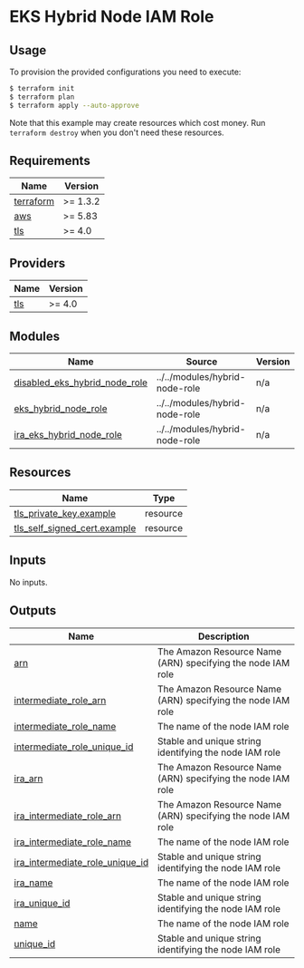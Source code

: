 # EKS Hybrid Node IAM Role

## Usage

To provision the provided configurations you need to execute:

```bash
$ terraform init
$ terraform plan
$ terraform apply --auto-approve
```

Note that this example may create resources which cost money. Run `terraform destroy` when you don't need these resources.

<!-- BEGIN_TF_DOCS -->
## Requirements

| Name | Version |
|------|---------|
| <a name="requirement_terraform"></a> [terraform](#requirement\_terraform) | >= 1.3.2 |
| <a name="requirement_aws"></a> [aws](#requirement\_aws) | >= 5.83 |
| <a name="requirement_tls"></a> [tls](#requirement\_tls) | >= 4.0 |

## Providers

| Name | Version |
|------|---------|
| <a name="provider_tls"></a> [tls](#provider\_tls) | >= 4.0 |

## Modules

| Name | Source | Version |
|------|--------|---------|
| <a name="module_disabled_eks_hybrid_node_role"></a> [disabled\_eks\_hybrid\_node\_role](#module\_disabled\_eks\_hybrid\_node\_role) | ../../modules/hybrid-node-role | n/a |
| <a name="module_eks_hybrid_node_role"></a> [eks\_hybrid\_node\_role](#module\_eks\_hybrid\_node\_role) | ../../modules/hybrid-node-role | n/a |
| <a name="module_ira_eks_hybrid_node_role"></a> [ira\_eks\_hybrid\_node\_role](#module\_ira\_eks\_hybrid\_node\_role) | ../../modules/hybrid-node-role | n/a |

## Resources

| Name | Type |
|------|------|
| [tls_private_key.example](https://registry.terraform.io/providers/hashicorp/tls/latest/docs/resources/private_key) | resource |
| [tls_self_signed_cert.example](https://registry.terraform.io/providers/hashicorp/tls/latest/docs/resources/self_signed_cert) | resource |

## Inputs

No inputs.

## Outputs

| Name | Description |
|------|-------------|
| <a name="output_arn"></a> [arn](#output\_arn) | The Amazon Resource Name (ARN) specifying the node IAM role |
| <a name="output_intermediate_role_arn"></a> [intermediate\_role\_arn](#output\_intermediate\_role\_arn) | The Amazon Resource Name (ARN) specifying the node IAM role |
| <a name="output_intermediate_role_name"></a> [intermediate\_role\_name](#output\_intermediate\_role\_name) | The name of the node IAM role |
| <a name="output_intermediate_role_unique_id"></a> [intermediate\_role\_unique\_id](#output\_intermediate\_role\_unique\_id) | Stable and unique string identifying the node IAM role |
| <a name="output_ira_arn"></a> [ira\_arn](#output\_ira\_arn) | The Amazon Resource Name (ARN) specifying the node IAM role |
| <a name="output_ira_intermediate_role_arn"></a> [ira\_intermediate\_role\_arn](#output\_ira\_intermediate\_role\_arn) | The Amazon Resource Name (ARN) specifying the node IAM role |
| <a name="output_ira_intermediate_role_name"></a> [ira\_intermediate\_role\_name](#output\_ira\_intermediate\_role\_name) | The name of the node IAM role |
| <a name="output_ira_intermediate_role_unique_id"></a> [ira\_intermediate\_role\_unique\_id](#output\_ira\_intermediate\_role\_unique\_id) | Stable and unique string identifying the node IAM role |
| <a name="output_ira_name"></a> [ira\_name](#output\_ira\_name) | The name of the node IAM role |
| <a name="output_ira_unique_id"></a> [ira\_unique\_id](#output\_ira\_unique\_id) | Stable and unique string identifying the node IAM role |
| <a name="output_name"></a> [name](#output\_name) | The name of the node IAM role |
| <a name="output_unique_id"></a> [unique\_id](#output\_unique\_id) | Stable and unique string identifying the node IAM role |
<!-- END_TF_DOCS -->

